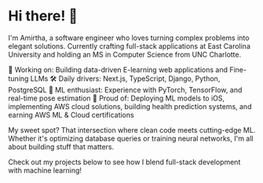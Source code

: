 # Hi there! 👋 

I'm Amirtha, a software engineer who loves turning complex problems into elegant solutions. Currently crafting full-stack applications at East Carolina University and holding an MS in Computer Science from UNC Charlotte.

🔭 Working on:  Building data-driven E-learning web applications and Fine-tuning LLMs
🛠️ Daily drivers: Next.js, TypeScript, Django, Python, PostgreSQL
🤖 ML enthusiast: Experience with PyTorch, TensorFlow, and real-time pose estimation
🚀 Proud of: Deploying ML models to iOS, implementing AWS cloud solutions, building health prediction systems, and earning AWS ML & Cloud certifications

My sweet spot? That intersection where clean code meets cutting-edge ML. Whether it's optimizing database queries or training neural networks, I'm all about building stuff that matters.

Check out my projects below to see how I blend full-stack development with machine learning!
